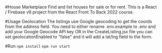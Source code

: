 #House Marketplace
Find and list houses for sale or for rent. This is a React / Firebase v9 project from the React Front To Back 2022 course.

#Usage
Geolocation
The listings use Google geocoding to get the coords from the address field. You need to either rename .env.example to .env and add your Google Geocode API key OR in the CreateListing.jsx file you can set geolocationEnabled to "false" and it will add a lat/lng field to the form.

#Run
```npm install```
```npm run start```

